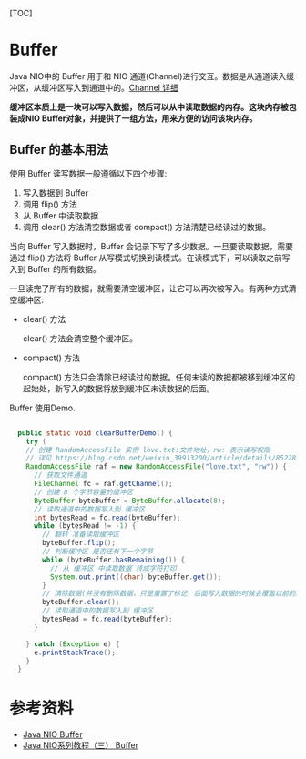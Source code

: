 [TOC]

# Buffer

Java NIO中的 Buffer 用于和 NIO 通道(Channel)进行交互。数据是从通道读入缓冲区，从缓冲区写入到通道中的。[Channel 详细](./Channel.md)

**缓冲区本质上是一块可以写入数据，然后可以从中读取数据的内存。这块内存被包装成NIO Buffer对象，并提供了一组方法，用来方便的访问该块内存。**

## Buffer 的基本用法

使用 Buffer 读写数据一般遵循以下四个步骤:

1. 写入数据到 Buffer 
2. 调用 flip() 方法
3. 从 Buffer 中读取数据
4. 调用 clear() 方法清空数据或者 compact() 方法清楚已经读过的数据。

当向 Buffer 写入数据时，Buffer 会记录下写了多少数据。一旦要读取数据，需要通过 flip() 方法将 Buffer 从写模式切换到读模式。在读模式下，可以读取之前写入到 Buffer 的所有数据。

一旦读完了所有的数据，就需要清空缓冲区，让它可以再次被写入。有两种方式清空缓冲区:

* clear() 方法

  clear() 方法会清空整个缓冲区。

* compact() 方法

  compact() 方法只会清除已经读过的数据。任何未读的数据都被移到缓冲区的起始处，新写入的数据将放到缓冲区未读数据的后面。



Buffer 使用Demo.

```java

  public static void clearBufferDemo() {
    try (
    // 创建 RandomAccessFile 实例 love.txt:文件地址，rw: 表示读写权限
    // 详见 https://blog.csdn.net/weixin_39913200/article/details/85228072
    RandomAccessFile raf = new RandomAccessFile("love.txt", "rw")) {
      // 获取文件通道
      FileChannel fc = raf.getChannel();
      // 创建 8 个字节容量的缓冲区
      ByteBuffer byteBuffer = ByteBuffer.allocate(8);
      // 读取通道中的数据写入到 缓冲区
      int bytesRead = fc.read(byteBuffer);
      while (bytesRead != -1) {
        // 翻转 准备读取缓冲区
        byteBuffer.flip();
        // 判断缓冲区 是否还有下一个字节
        while (byteBuffer.hasRemaining()) {
          // 从 缓冲区 中读取数据 转成字符打印
          System.out.print((char) byteBuffer.get());
        }
        // 清除数据(并没有删除数据，只是重置了标记，后面写入数据的时候会覆盖以前的数据) 准备重新写入
        byteBuffer.clear();
        // 读取通道中的数据写入到 缓冲区
        bytesRead = fc.read(byteBuffer);
      }

    } catch (Exception e) {
      e.printStackTrace();
    }
  }
```





# 参考资料

* [Java NIO Buffer](http://tutorials.jenkov.com/java-nio/buffers.html#capacity-position-limit)
* [Java NIO系列教程（三） Buffer](http://ifeve.com/buffers/)

